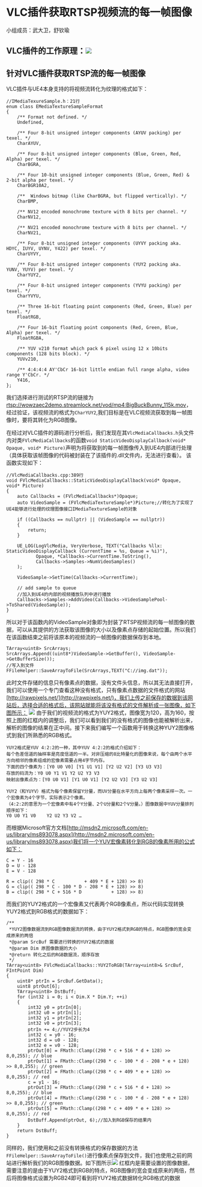 ﻿# VLC插件获取RTSP视频流的每一帧图像
小组成员：武大卫，舒钦瑜
## VLC插件的工作原理：![](https://i.niupic.com/images/2020/06/24/8j6k.png)
## 针对VLC插件获取RTSP流的每一帧图像

VLC插件与UE4本身支持的将视频流转化为纹理的格式如下：

	//IMediaTexureSample.h：21行
	enum class EMediaTextureSampleFormat
	{
		/** Format not defined. */
		Undefined,
	
		/** Four 8-bit unsigned integer components (AYUV packing) per texel. */
		CharAYUV,
	
		/** Four 8-bit unsigned integer components (Blue, Green, Red, Alpha) per texel. */
		CharBGRA,
	
		/** Four 10-bit unsigned integer components (Blue, Green, Red) & 2-bit alpha per texel. */
		CharBGR10A2,
	
		/**  Windows bitmap (like CharBGRA, but flipped vertically). */
		CharBMP,
	
		/** NV12 encoded monochrome texture with 8 bits per channel. */
		CharNV12,
	
		/** NV21 encoded monochrome texture with 8 bits per channel. */
		CharNV21,
	
		/** Four 8-bit unsigned integer components (UYVY packing aka. HDYC, IUYV, UYNV, Y422) per texel. */
		CharUYVY,
	
		/** Four 8-bit unsigned integer components (YUY2 packing aka. YUNV, YUYV) per texel. */
		CharYUY2,
	
		/** Four 8-bit unsigned integer components (YVYU packing) per texel. */
		CharYVYU,
	
		/** Three 16-bit floating point components (Red, Green, Blue) per texel. */
		FloatRGB,
	
		/** Four 16-bit floating point components (Red, Green, Blue, Alpha) per texel. */
		FloatRGBA,
	
		/** YUV v210 format which pack 6 pixel using 12 x 10bits components (128 bits block). */
		YUVv210,
	
		/** 4:4:4:4 AY'CbCr 16-bit little endian full range alpha, video range Y'CbCr. */
		Y416,
	};
我们选择进行测试的RTSP流的链接为[rtsp://wowzaec2demo.streamlock.net/vod/mp4:BigBuckBunny_115k.mov](rtsp://wowzaec2demo.streamlock.net/vod/mp4:BigBuckBunny_115k.mov)，经过验证，该视频流的格式为`CharYUY2`,我们目标是在VLC视频流获取到每一帧图像时，要将其转化为RGB图像。

在经过对VLC插件的源码进行分析后，我们发现在其`VlcMediaCallbacks.h`头文件内对类`FVlcMediaCallbacks`的函数`void StaticVideoDisplayCallback(void* Opaque, void* Picture)`声明为将获取到的每一帧图像传入到UE4内部进行处理（具体获取该帧图像的代码被封装在了该插件的.dll文件内，无法进行查看）。
该函数实现如下：

	//VlcMediaCallbacks.cpp:389行
	void FVlcMediaCallbacks::StaticVideoDisplayCallback(void* Opaque, void* Picture)
	{
		auto Callbacks = (FVlcMediaCallbacks*)Opaque;
		auto VideoSample = (FVlcMediaTextureSample*)Picture;//转化为了实现了UE4能够进行处理的纹理图像接口IMediaTextureSample的对象
	
		if ((Callbacks == nullptr) || (VideoSample == nullptr))
		{
			return;
		}
	
		UE_LOG(LogVlcMedia, VeryVerbose, TEXT("Callbacks %llx: StaticVideoDisplayCallback (CurrentTime = %s, Queue = %i)"),
		       Opaque, *Callbacks->CurrentTime.ToString(),
		       Callbacks->Samples->NumVideoSamples()
		);
	
		VideoSample->SetTime(Callbacks->CurrentTime);
	
		// add sample to queue
		//加入到UE4的内部的视频播放队列中进行播放
		Callbacks->Samples->AddVideo(Callbacks->VideoSamplePool->ToShared(VideoSample));
	}


所以对于该函数内的VideoSample对象即为封装了RTSP视频流的每一帧图像的数据，可以从其提供的方法获取该图像的大小以及像素点存储的起始位置。所以我们在该函数结束之前将该原本的视频流的一帧图像的数据保存到本地。

	TArray<uint8> SrcArrays;
	SrcArrays.Append((uint8*)VideoSample->GetBuffer(), VideoSample->GetBufferSize());
	//写入到文件
	FFileHelper::SaveArrayToFile(SrcArrays,TEXT("C://img.dat"));

此时文件存储的信息只有像素点的数据，没有文件头信息，所以其无法直接打开，我们可以使用一个专门查看这种没有格式，只有像素点数据的文件格式的网站[http://rawpixels.net/](http://rawpixels.net/)，我们上传之前保存的数据到该网站后，选择合适的格式后，该网站就能将该没有格式的文件解析成一张图像，如下图所示：
![](https://i.niupic.com/images/2020/06/24/8j6o.jpg)
由于我们的视频流的格式为YUY2格式，图像宽为120，高为160，按照上图的红框内的调整后，我们可以看到我们的没有格式的图像也能被解析出来，解析的图像的结果在正中间。接下来我们编写一个函数用于转换这种YUY2图像格式到我们所熟悉的RGB格式。
	
	YUY2格式是YUV 4:2:2的一种，其中YUV 4:2:2的格式介绍如下：
	每个色差信道的抽样率是亮度信道的一半。对非压缩的8比特量化的图像来说，每个由两个水平方向相邻的像素组成的宏像素需要占用4字节内存。
	下面的四个像素为：[Y0 U0 V0] [Y1 U1 V1] [Y2 U2 V2] [Y3 U3 V3]
	存放的码流为：Y0 U0 Y1 V1 Y2 U2 Y3 V3
	映射出像素点为：[Y0 U0 V1] [Y1 U0 V1] [Y2 U2 V3] [Y3 U2 V3]

	YUY2（和YUYV）格式为每个像素保留Y分量，而UV分量在水平方向上每两个像素采样一次。一个宏像素为4个字节，实际表示2个像素。
	（4:2:2的意思为一个宏像素中有4个Y分量、2个U分量和2个V分量。）图像数据中YUV分量排列顺序如下：
	Y0 U0 Y1 V0    Y2 U2 Y3 V2 …

而根据Microsoft官方文档[http://msdn2.microsoft.com/en-us/library/ms893078.aspx](http://msdn2.microsoft.com/en-us/library/ms893078.aspx)我们将一个YUV宏像素转化到RGB的像素所用的公式如下：
	
	C = Y - 16
	D = U - 128
	E = V - 128
	
	R = clip(( 298 * C           + 409 * E + 128) >> 8)
	G = clip(( 298 * C - 100 * D - 208 * E + 128) >> 8)
	B = clip(( 298 * C + 516 * D           + 128) >> 8)

而我们的YUY2格式的一个宏像素又代表两个RGB像素点，所以代码实现转换YUY2格式到RGB格式的数据如下：

	/**
	 *YUY2图像数据流到RGB图像数据流的转换，由于YUY2格式到RGB的特点，RGB图像的宽会变成原来的两倍
	 *@param SrcBuf 需要进行转换的YUY2格式的数据
	 *@param Dim 原图像数据的大小
	 *@return 转化之后的RGB数据流，顺序存放
	 */
	TArray<uint8> FVlcMediaCallbacks::YUY2ToRGB(TArray<uint8>& SrcBuf, FIntPoint Dim)
	{
		uint8* ptrIn = SrcBuf.GetData();
		uint8 ptrOut[6];
		TArray<uint8> DstBuff;
		for (int32 i = 0; i < Dim.X * Dim.Y; ++i)
		{
			int32 y0 = ptrIn[0];
			int32 u0 = ptrIn[1];
			int32 y1 = ptrIn[2];
			int32 v0 = ptrIn[3];
			ptrIn += 4;//YUY2步长为4
			int32 c = y0 - 16;
			int32 d = u0 - 128;
			int32 e = v0 - 128;
			ptrOut[0] = FMath::Clamp((298 * c + 516 * d + 128) >> 8,0,255); // blue
			ptrOut[1] = FMath::Clamp((298 * c - 100 * d - 208 * e + 128) >> 8,0,255); // green
			ptrOut[2] = FMath::Clamp((298 * c + 409 * e + 128) >> 8,0,255); // red
			c = y1 - 16;
			ptrOut[3] = FMath::Clamp((298 * c + 516 * d + 128) >> 8,0,255); // blue
			ptrOut[4] = FMath::Clamp((298 * c - 100 * d - 208 * e + 128) >> 8,0,255); // green
			ptrOut[5] = FMath::Clamp((298 * c + 409 * e + 128) >> 8,0,255); // red
			DstBuff.Append(ptrOut, 6);//加入到RGB保存的结果内
		}
		return DstBuff;
	}


同样的，我们使用和之前没有转换格式的保存数据的方法`FFileHelper::SaveArrayToFile()`进行像素点保存到文件，我们也使用之前的网站进行解析我们的RGB图像数据。如下图所示![](https://i.niupic.com/images/2020/06/24/8j6R.jpg)
红框内是需要设置的图像数据，需要注意的是由于YUY2格式到RGB的特点，RGB图像的宽会变成原来的两倍，然后将图像格式设置为RGB24即可看到将YUY2格式数据转化RGB格式的数据
